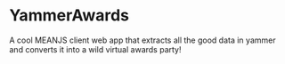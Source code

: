 # YammerAwards
A cool MEANJS client web app that extracts all the good data in yammer and converts it into a wild virtual awards party!

